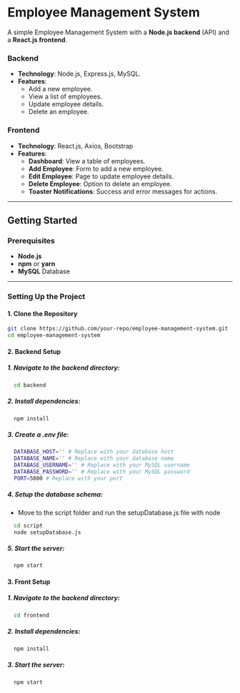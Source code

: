 # Employee Management System

A simple Employee Management System with a **Node.js backend** (API) and a **React.js frontend**.

### Backend
- **Technology**: Node.js, Express.js, MySQL.
- **Features**:
  - Add a new employee.
  - View a list of employees.
  - Update employee details.
  - Delete an employee.

### Frontend
- **Technology**: React.js, Axios, Bootstrap
- **Features**:
  - **Dashboard**: View a table of employees.
  - **Add Employee**: Form to add a new employee.
  - **Edit Employee**: Page to update employee details.
  - **Delete Employee**: Option to delete an employee.
  - **Toaster Notifications**: Success and error messages for actions.

---

## Getting Started

### Prerequisites
- **Node.js**
- **npm** or **yarn**
- **MySQL** Database

---

### Setting Up the Project

#### 1. Clone the Repository
```bash
git clone https://github.com/your-repo/employee-management-system.git
cd employee-management-system
```
#### 2. Backend Setup
  ##### 1. Navigate to the backend directory:
  ```bash
    cd backend
  ```
  ##### 2. Install dependencies:
  ```bash
    npm install
  ```
  ##### 3. Create a .env file:
  ```bash
    DATABASE_HOST='' # Replace with your database host
    DATABASE_NAME='' # Replace with your database name
    DATABASE_USERNAME='' # Replace with your MySQL username
    DATABASE_PASSWORD='' # Replace with your MySQL password
    PORT=5000 # Replace with your port
  ```
  ##### 4. Setup the database schema:
  - Move to the script folder and run the setupDatabase.js file with node
  ```bash
    cd script
    node setupDatabase.js
  ```
  ##### 5. Start the server:
  ```bash
    npm start
  ```

#### 3. Front Setup
  ##### 1. Navigate to the backend directory:
  ```bash
    cd frontend
  ```
  ##### 2. Install dependencies:
  ```bash
    npm install
  ```
  ##### 3. Start the server:
  ```bash
    npm start
  ```
